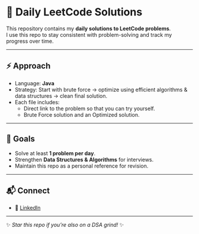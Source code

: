 # 🚀 Daily LeetCode Solutions

This repository contains my **daily solutions to LeetCode problems**.  
I use this repo to stay consistent with problem-solving and track my progress over time.  

---

## ⚡ Approach
- Language: **Java**  
- Strategy: Start with brute force → optimize using efficient algorithms & data structures → clean final solution.  
- Each file includes:
  - Direct link to the problem so that you can try yourself.  
  - Brute Force solution and an Optimized solution.  

---

## 🎯 Goals
- Solve at least **1 problem per day**.  
- Strengthen **Data Structures & Algorithms** for interviews.  
- Maintain this repo as a personal reference for revision.  

---

## 📬 Connect
- 💼 [LinkedIn](https://www.linkedin.com/in/amit-thakur01/)  

---

✨ *Star this repo if you’re also on a DSA grind!* ✨

